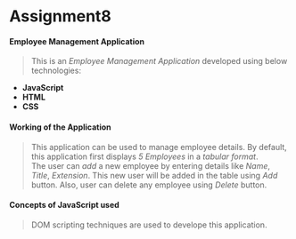 # Assignment8
#### Employee Management Application  
>This is an *_Employee Management Application_* developed using below technologies:
* **JavaScript**
* **HTML**
* **CSS**  
#### Working of the Application
>This application can be used to manage employee details. By default, this application first displays *_5 Employees_* in a *_tabular format_*.  
>The user can *_add_* a new employee by entering details like *_Name_*, *_Title_*, *_Extension_*. This new user will be added in the table using *_Add_* button. 
>Also, user can delete any employee using *_Delete_* button.
#### Concepts of JavaScript used
>DOM scripting techniques are used to develope this application.